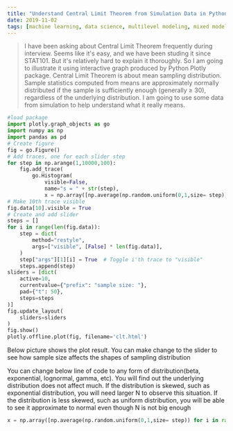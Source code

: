 ```yaml
---
title: "Understand Central Limit Theorem from Simulation Data in Python"
date: 2019-11-02
tags: [machine learning, data science, multilevel modeling, mixed model, Python]
---
```



> I have been asking about Central Limit Theorem frequently during interview. Seems like it's easy, and we have been studing it since STAT101. But it's relatively hard to explain it thoroughly. So I am going to illustrate it using interactive graph produced by Python Plotly package. Central Limit Theorem is about mean sampling distribution. Sample statistics computed from means are approximately normally distributed if the sample is sufficiently enough (generally ≥ 30), regardless of the underlying distribution. I am going to use some data from simulation to help understand what it really means.

```python
#load package
import plotly.graph_objects as go
import numpy as np
import pandas as pd
# Create figure
fig = go.Figure()
# Add traces, one for each slider step
for step in np.arange(1,10000,100):
    fig.add_trace(
        go.Histogram(
            visible=False,
            name="s = " + str(step),
            x = np.array([np.average(np.random.uniform(0,1,size= step)) for i in range(1,1001)])))
# Make 10th trace visible
fig.data[10].visible = True
# Create and add slider
steps = []
for i in range(len(fig.data)):
    step = dict(
        method="restyle",
        args=["visible", [False] * len(fig.data)],
    )
    step["args"][1][i] = True  # Toggle i'th trace to "visible"
    steps.append(step)
sliders = [dict(
    active=10,
    currentvalue={"prefix": "sample size: "},
    pad={"t": 50},
    steps=steps
)]
fig.update_layout(
    sliders=sliders
)
fig.show()
plotly.offline.plot(fig, filename='clt.html')

```

Below picture shows the plot result. You can make change to the slider to see how sample size affects the shapes of sampling distribution


You can change below line of code to any form of distribution(beta, exponential, lognormal, gamma, etc). You will find out the underlying distribution does not affect much. If the distribution is skewed, such as exponential distribution, you will need larger N to observe this situation. If the distribution is less skewed, such as uniform distribution, you will be able to see it approximate to normal even though N is not big enough


```python
x = np.array([np.average(np.random.uniform(0,1,size= step)) for i in range(1,1001)])
```